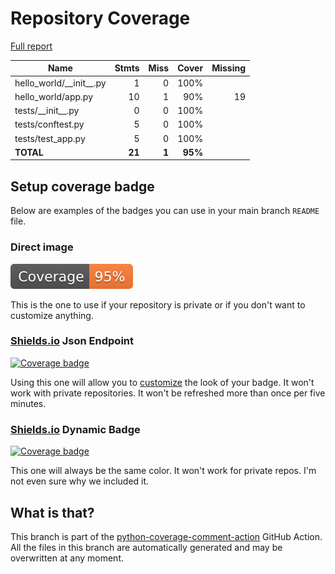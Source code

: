 # Repository Coverage

[Full report](https://htmlpreview.github.io/?https://github.com/zjpiazza/combocurve-devops-exercise/blob/python-coverage-comment-action-data/htmlcov/index.html)

| Name                         |    Stmts |     Miss |   Cover |   Missing |
|----------------------------- | -------: | -------: | ------: | --------: |
| hello\_world/\_\_init\_\_.py |        1 |        0 |    100% |           |
| hello\_world/app.py          |       10 |        1 |     90% |        19 |
| tests/\_\_init\_\_.py        |        0 |        0 |    100% |           |
| tests/conftest.py            |        5 |        0 |    100% |           |
| tests/test\_app.py           |        5 |        0 |    100% |           |
|                    **TOTAL** |   **21** |    **1** | **95%** |           |


## Setup coverage badge

Below are examples of the badges you can use in your main branch `README` file.

### Direct image

[![Coverage badge](https://raw.githubusercontent.com/zjpiazza/combocurve-devops-exercise/python-coverage-comment-action-data/badge.svg)](https://htmlpreview.github.io/?https://github.com/zjpiazza/combocurve-devops-exercise/blob/python-coverage-comment-action-data/htmlcov/index.html)

This is the one to use if your repository is private or if you don't want to customize anything.

### [Shields.io](https://shields.io) Json Endpoint

[![Coverage badge](https://img.shields.io/endpoint?url=https://raw.githubusercontent.com/zjpiazza/combocurve-devops-exercise/python-coverage-comment-action-data/endpoint.json)](https://htmlpreview.github.io/?https://github.com/zjpiazza/combocurve-devops-exercise/blob/python-coverage-comment-action-data/htmlcov/index.html)

Using this one will allow you to [customize](https://shields.io/endpoint) the look of your badge.
It won't work with private repositories. It won't be refreshed more than once per five minutes.

### [Shields.io](https://shields.io) Dynamic Badge

[![Coverage badge](https://img.shields.io/badge/dynamic/json?color=brightgreen&label=coverage&query=%24.message&url=https%3A%2F%2Fraw.githubusercontent.com%2Fzjpiazza%2Fcombocurve-devops-exercise%2Fpython-coverage-comment-action-data%2Fendpoint.json)](https://htmlpreview.github.io/?https://github.com/zjpiazza/combocurve-devops-exercise/blob/python-coverage-comment-action-data/htmlcov/index.html)

This one will always be the same color. It won't work for private repos. I'm not even sure why we included it.

## What is that?

This branch is part of the
[python-coverage-comment-action](https://github.com/marketplace/actions/python-coverage-comment)
GitHub Action. All the files in this branch are automatically generated and may be
overwritten at any moment.